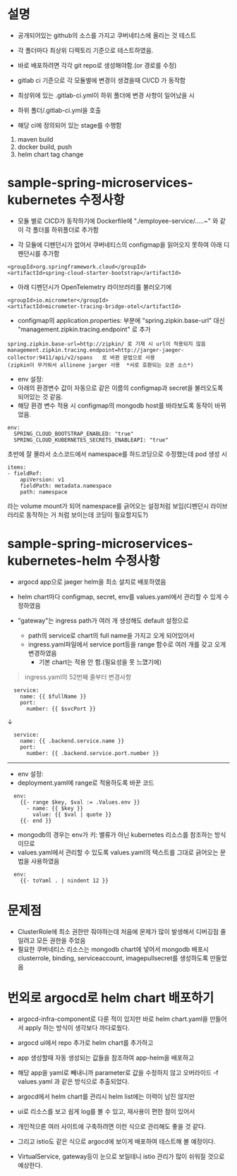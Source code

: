 # 설명
- 공개되어있는 github의 소스를 가지고 쿠버네티스에 올리는 것 테스트
- 각 폴더마다 최상위 디렉토리 기준으로 테스트하였음.
- 바로 배포하려면 각각 git repo로 생성해야함.(or 경로를 수정)

- gitlab ci 기준으로 각 모듈별에 변경이 생겼을때 CI/CD 가 동작함

- 최상위에 있는 .gitlab-ci.yml이 하위 폴더에 변경 사항이 일어났을 시
- 하위 폴더/.gitlab-ci.yml을 호출
- 해당 ci에 정의되어 있는 stage를 수행함
1. maven build
2. docker build, push
3. helm chart tag change

# sample-spring-microservices-kubernetes 수정사항
- 모듈 별로 CICD가 동작하기에 Dockerfile에  "./employee-service/.....~" 와 같이 각 폴더를 하위폴더로 추가함

* 각 모듈에 디펜던시가 없어서 쿠버네티스의 configmap을 읽어오지 못하여 아래 디펜던시를 추가함
```
<groupId>org.springframework.cloud</groupId>
<artifactId>spring-cloud-starter-bootstrap</artifactId>
```


* 아래 디펜던시가 OpenTelemetry 라이브러리를 불러오기에
```
<groupId>io.micrometer</groupId>
<artifactId>micrometer-tracing-bridge-otel</artifactId>
```

* configmap의 application.properties: 부분에 "spring.zipkin.base-url" 대신  "management.zipkin.tracing.endpoint" 로 추가
```
spring.zipkin.base-url=http://zipkin/ 로 기재 시 url이 적용되지 않음
management.zipkin.tracing.endpoint=http://jarger-jaeger-collector:9411/api/v2/spans   로 바뀐 문법으로 사용
(zipkin이 무거워서 allinone jarger 사용  *서로 호환되는 오픈 소스*)
```

- env 설정:
- 아래의 환경변수 값이 자동으로 같은 이름의 configmap과 secret을 불러오도록 되어있는 것 같음.
- 해당 환경 변수 적용 시 configmap의 mongodb host를 바라보도록 동작이 바뀌었음.
```
env:
  SPRING_CLOUD_BOOTSTRAP_ENABLED: "true"
  SPRING_CLOUD_KUBERNETES_SECRETS_ENABLEAPI: "true"
```


초반에 잘 몰라서 소스코드에서 namespace를 하드코딩으로 수정했는데 pod 생성 시
```
items:
- fieldRef:
    apiVersion: v1
    fieldPath: metadata.namespace
    path: namespace
```
라는 volume mount가 되어 namespace를 긁어오는 설정처럼 보임(디펜던시 라이브러리로 동작하는 거 처럼 보이는데 코딩이 필요할지도?)

 

# sample-spring-microservices-kubernetes-helm 수정사항
- argocd app으로 jaeger helm을 최소 설치로 배포하였음
- helm chart마다 configmap, secret, env를 values.yaml에서 관리할 수 있게 수정하였음

- "gateway"는 ingress path가 여러 개 생성해도 default 설정으로
  - path의 service로 chart의 full name을 가지고 오게 되어있어서
  - ingress.yaml파일에서 service port등을 range 함수로 여러 개를 갖고 오게 변경하였음
    - 기본 chart는 적용 안 함.(필요성을 못 느꼈기에)
> ingress.yaml의 52번째 줄부터 변경사항
```
  service:
    name: {{ $fullName }}
    port:
      number: {{ $svcPort }}
```
↓
```
  service:
    name: {{ .backend.service.name }}
    port:
      number: {{ .backend.service.port.number }}
```      

---
- env 설정:
- deployment.yaml에 range로 적용하도록 바꾼 코드
```
  env:          
    {{- range $key, $val := .Values.env }}
      - name: {{ $key }}
        value: {{ $val | quote }}
    {{- end }}
```

- mongodb의 경우는 env가 키: 밸류가 아닌 kubernetes 리소스를 참조하는 방식이므로
- values.yaml에서 관리할 수 있도록 values.yaml의 텍스트를 그대로 긁어오는 문법을 사용하였음
```
  env:
    {{- toYaml . | nindent 12 }}
```

# 문제점
- ClusterRole에 최소 권한만 줘야하는데 처음에 문제가 많이 발생해서 디버깅점 줄일려고 모든 권한을 주었음
- 필요한 쿠버네티스 리소스는 mongodb chart에 넣어서 mongodb 배포시 clusterrole, binding, serviceaccount, imagepullsecret를 생성하도록 만들었음


# 번외로 argocd로 helm chart 배포하기
- argocd-infra-component로 다룬 적이 있지만 바로 helm chart.yaml을 만들어서 apply 하는 방식이 생각보다 까다로웠다.
- argocd ui에서 repo 추가로 helm chart를 추가하고
- app 생성할때 자동 생성되는 값들을 참조하여 app-helm을 배포하고
- 해당 app을 yaml로 빼내니까 parameter로 값을 수정하지 않고 오버라이드 -f values.yaml 과 같은 방식으로 추출되었다.

- argocd에서 helm chart를 관리시 helm list에는 이력이 남진 않지만
- ui로 리소스를 보고 쉽게 log를 볼 수 있고, 재사용이 편한 점이 있어서 
- 개인적으론 여러 사이트에 구축하려면 이런 식으로 관리해도 좋을 것 같다.

- 그리고 istio도 같은 식으로 argocd에 보이게 배포하여 테스트해 볼 예정이다.
- VirtualService, gateway등이 눈으로 보일테니 istio 관리가 많이 쉬워질 것으로 예상한다.
